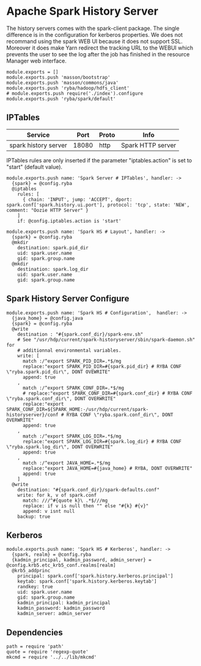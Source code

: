 # Apache Spark History Server

The history servers comes with the spark-client package. The single difference is in the configuration
for  kerberos properties.
We does not recommand using the spark WEB UI because it does not support SSL. Moreover it does make Yarn
redirect the tracking URL to the WEBUI which prevents the user to see the log after the job has finished
in the resource Manager web interface.


    module.exports = []
    module.exports.push 'masson/bootstrap'
    module.exports.push 'masson/commons/java'
    module.exports.push 'ryba/hadoop/hdfs_client'
    # module.exports.push require('./index').configure
    module.exports.push 'ryba/spark/default'

## IPTables

| Service              | Port  | Proto | Info              |
|----------------------|-------|-------|-------------------|
| spark history server | 18080 | http  | Spark HTTP server |

IPTables rules are only inserted if the parameter "iptables.action" is set to
"start" (default value).

    module.exports.push name: 'Spark Server # IPTables', handler: ->
      {spark} = @config.ryba
      @iptables
        rules: [
          { chain: 'INPUT', jump: 'ACCEPT', dport: spark.conf['spark.history.ui.port'], protocol: 'tcp', state: 'NEW', comment: "Oozie HTTP Server" }
        ]
        if: @config.iptables.action is 'start'

    module.exports.push name: 'Spark HS # Layout', handler: ->
      {spark} = @config.ryba
      @mkdir
        destination: spark.pid_dir
        uid: spark.user.name
        gid: spark.group.name
      @mkdir
        destination: spark.log_dir
        uid: spark.user.name
        gid: spark.group.name

## Spark History Server Configure

    module.exports.push name: 'Spark HS # Configuration',  handler: ->
      {java_home} = @config.java
      {spark} = @config.ryba
      @write
        destination : "#{spark.conf_dir}/spark-env.sh"
        # See "/usr/hdp/current/spark-historyserver/sbin/spark-daemon.sh" for
        # additionnal environmental variables.
        write: [
          match :/^export SPARK_PID_DIR=.*$/mg
          replace:"export SPARK_PID_DIR=#{spark.pid_dir} # RYBA CONF \"ryba.spark.pid_dir\", DONT OVEWRITE"
          append: true
        ,
          match :/^export SPARK_CONF_DIR=.*$/mg
          # replace:"export SPARK_CONF_DIR=#{spark.conf_dir} # RYBA CONF \"ryba.spark.conf_dir\", DONT OVERWRITE"
          replace:"export SPARK_CONF_DIR=${SPARK_HOME:-/usr/hdp/current/spark-historyserver}/conf # RYBA CONF \"ryba.spark.conf_dir\", DONT OVERWRITE"
          append: true
        ,
          match :/^export SPARK_LOG_DIR=.*$/mg
          replace:"export SPARK_LOG_DIR=#{spark.log_dir} # RYBA CONF \"ryba.spark.log_dir\", DONT OVERWRITE"
          append: true
        ,
          match :/^export JAVA_HOME=.*$/mg
          replace:"export JAVA_HOME=#{java_home} # RYBA, DONT OVERWRITE"
          append: true
        ]
      @write
        destination: "#{spark.conf_dir}/spark-defaults.conf"
        write: for k, v of spark.conf
          match: ///^#{quote k}\ .*$///mg
          replace: if v is null then "" else "#{k} #{v}"
          append: v isnt null
        backup: true

## Kerberos

    module.exports.push name: 'Spark HS # Kerberos', handler: ->
      {spark, realm} = @config.ryba
      {kadmin_principal, kadmin_password, admin_server} = @config.krb5.etc_krb5_conf.realms[realm]
      @krb5_addprinc
        principal: spark.conf['spark.history.kerberos.principal']
        keytab: spark.conf['spark.history.kerberos.keytab']
        randkey: true
        uid: spark.user.name
        gid: spark.group.name
        kadmin_principal: kadmin_principal
        kadmin_password: kadmin_password
        kadmin_server: admin_server

## Dependencies

    path = require 'path'
    quote = require 'regexp-quote'
    mkcmd = require '../../lib/mkcmd'
